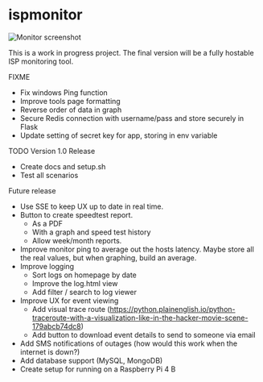 # ispmonitor
![Monitor screenshot](https://user-images.githubusercontent.com/11550089/228054835-cceb16aa-03b6-4665-8e00-0009cb987ec6.png)

This is a work in progress project. The final version will be a fully hostable ISP monitoring tool.

FIXME
- Fix windows Ping function
- Improve tools page formatting
- Reverse order of data in graph
- Secure Redis connection with username/pass and store securely in Flask
- Update setting of secret key for app, storing in env variable

TODO
Version 1.0 Release
- Create docs and setup.sh
- Test all scenarios

Future release
- Use SSE to keep UX up to date in real time.
- Button to create speedtest report.
    - As a PDF
    - With a graph and speed test history
    - Allow week/month reports.
- Improve monitor ping to average out the hosts latency. Maybe store all the real values, but when graphing, build an average.
- Improve logging
    - Sort logs on homepage by date
    - Improve the log.html view
    - Add filter / search to log viewer
- Improve UX for event viewing
    - Add visual trace route (https://python.plainenglish.io/python-traceroute-with-a-visualization-like-in-the-hacker-movie-scene-179abcb74dc8)
    - Add button to download event details to send to someone via email
- Add SMS notifications of outages (how would this work when the internet is down?)
- Add database support (MySQL, MongoDB)
- Create setup for running on a Raspberry Pi 4 B 
